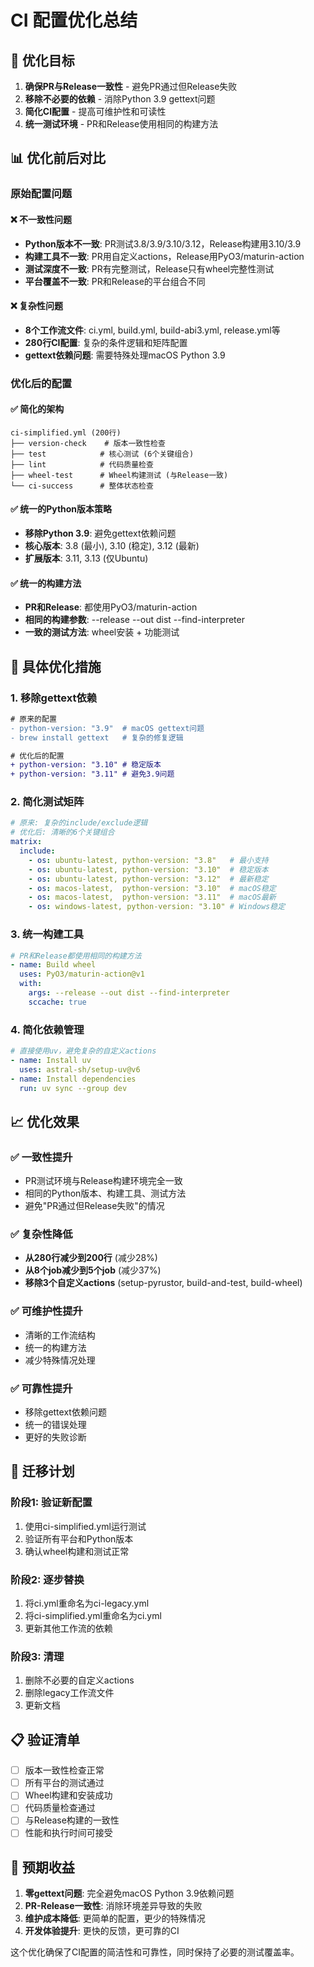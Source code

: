 # CI 配置优化总结

## 🎯 优化目标

1. **确保PR与Release一致性** - 避免PR通过但Release失败
2. **移除不必要的依赖** - 消除Python 3.9 gettext问题
3. **简化CI配置** - 提高可维护性和可读性
4. **统一测试环境** - PR和Release使用相同的构建方法

## 📊 优化前后对比

### 原始配置问题

#### ❌ **不一致性问题**
- **Python版本不一致**: PR测试3.8/3.9/3.10/3.12，Release构建用3.10/3.9
- **构建工具不一致**: PR用自定义actions，Release用PyO3/maturin-action
- **测试深度不一致**: PR有完整测试，Release只有wheel完整性测试
- **平台覆盖不一致**: PR和Release的平台组合不同

#### ❌ **复杂性问题**
- **8个工作流文件**: ci.yml, build.yml, build-abi3.yml, release.yml等
- **280行CI配置**: 复杂的条件逻辑和矩阵配置
- **gettext依赖问题**: 需要特殊处理macOS Python 3.9

### 优化后的配置

#### ✅ **简化的架构**
```
ci-simplified.yml (200行)
├── version-check    # 版本一致性检查
├── test            # 核心测试 (6个关键组合)
├── lint            # 代码质量检查
├── wheel-test      # Wheel构建测试 (与Release一致)
└── ci-success      # 整体状态检查
```

#### ✅ **统一的Python版本策略**
- **移除Python 3.9**: 避免gettext依赖问题
- **核心版本**: 3.8 (最小), 3.10 (稳定), 3.12 (最新)
- **扩展版本**: 3.11, 3.13 (仅Ubuntu)

#### ✅ **统一的构建方法**
- **PR和Release**: 都使用PyO3/maturin-action
- **相同的构建参数**: --release --out dist --find-interpreter
- **一致的测试方法**: wheel安装 + 功能测试

## 🔧 具体优化措施

### 1. 移除gettext依赖
```diff
# 原来的配置
- python-version: "3.9"  # macOS gettext问题
- brew install gettext   # 复杂的修复逻辑

# 优化后的配置  
+ python-version: "3.10" # 稳定版本
+ python-version: "3.11" # 避免3.9问题
```

### 2. 简化测试矩阵
```yaml
# 原来: 复杂的include/exclude逻辑
# 优化后: 清晰的6个关键组合
matrix:
  include:
    - os: ubuntu-latest, python-version: "3.8"   # 最小支持
    - os: ubuntu-latest, python-version: "3.10"  # 稳定版本
    - os: ubuntu-latest, python-version: "3.12"  # 最新稳定
    - os: macos-latest,  python-version: "3.10"  # macOS稳定
    - os: macos-latest,  python-version: "3.11"  # macOS最新
    - os: windows-latest, python-version: "3.10" # Windows稳定
```

### 3. 统一构建工具
```yaml
# PR和Release都使用相同的构建方法
- name: Build wheel
  uses: PyO3/maturin-action@v1
  with:
    args: --release --out dist --find-interpreter
    sccache: true
```

### 4. 简化依赖管理
```yaml
# 直接使用uv，避免复杂的自定义actions
- name: Install uv
  uses: astral-sh/setup-uv@v6
- name: Install dependencies  
  run: uv sync --group dev
```

## 📈 优化效果

### ✅ **一致性提升**
- PR测试环境与Release构建环境完全一致
- 相同的Python版本、构建工具、测试方法
- 避免"PR通过但Release失败"的情况

### ✅ **复杂性降低**
- **从280行减少到200行** (减少28%)
- **从8个job减少到5个job** (减少37%)
- **移除3个自定义actions** (setup-pyrustor, build-and-test, build-wheel)

### ✅ **可维护性提升**
- 清晰的工作流结构
- 统一的构建方法
- 减少特殊情况处理

### ✅ **可靠性提升**
- 移除gettext依赖问题
- 统一的错误处理
- 更好的失败诊断

## 🚀 迁移计划

### 阶段1: 验证新配置
1. 使用ci-simplified.yml运行测试
2. 验证所有平台和Python版本
3. 确认wheel构建和测试正常

### 阶段2: 逐步替换
1. 将ci.yml重命名为ci-legacy.yml
2. 将ci-simplified.yml重命名为ci.yml
3. 更新其他工作流的依赖

### 阶段3: 清理
1. 删除不必要的自定义actions
2. 删除legacy工作流文件
3. 更新文档

## 📋 验证清单

- [ ] 版本一致性检查正常
- [ ] 所有平台的测试通过
- [ ] Wheel构建和安装成功
- [ ] 代码质量检查通过
- [ ] 与Release构建的一致性
- [ ] 性能和执行时间可接受

## 🎯 预期收益

1. **零gettext问题**: 完全避免macOS Python 3.9依赖问题
2. **PR-Release一致性**: 消除环境差异导致的失败
3. **维护成本降低**: 更简单的配置，更少的特殊情况
4. **开发体验提升**: 更快的反馈，更可靠的CI

这个优化确保了CI配置的简洁性和可靠性，同时保持了必要的测试覆盖率。
